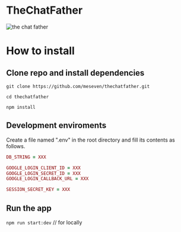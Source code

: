 # TheChatFather
![the chat father](http://oi67.tinypic.com/10p5yy9.jpg)

# How to install
## Clone repo and install dependencies
`git clone https://github.com/meseven/thechatfather.git`

`cd thechatfather`

`npm install`

## Development enviroments
Create a file named ".env" in the root directory and fill its contents as follows.

```ruby
DB_STRING = XXX

GOOGLE_LOGIN_CLIENT_ID = XXX
GOOGLE_LOGIN_SECRET_ID = XXX
GOOGLE_LOGIN_CALLBACK_URL = XXX

SESSION_SECRET_KEY = XXX
```

## Run the app
`npm run start:dev` // for locally
